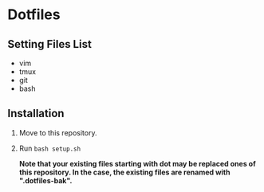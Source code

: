 # Dotfiles

## Setting Files List
- vim
- tmux
- git
- bash

## Installation
1. Move to this repository.

2. Run `bash setup.sh`

   **Note that your existing files starting with dot may be replaced ones of this repository. In the case, the existing files are renamed with ".dotfiles-bak".**

